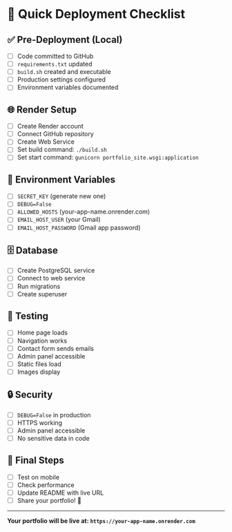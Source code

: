 # 🚀 **Quick Deployment Checklist**

## **✅ Pre-Deployment (Local)**
- [ ] Code committed to GitHub
- [ ] `requirements.txt` updated
- [ ] `build.sh` created and executable
- [ ] Production settings configured
- [ ] Environment variables documented

## **🌐 Render Setup**
- [ ] Create Render account
- [ ] Connect GitHub repository
- [ ] Create Web Service
- [ ] Set build command: `./build.sh`
- [ ] Set start command: `gunicorn portfolio_site.wsgi:application`

## **🔑 Environment Variables**
- [ ] `SECRET_KEY` (generate new one)
- [ ] `DEBUG=False`
- [ ] `ALLOWED_HOSTS` (your-app-name.onrender.com)
- [ ] `EMAIL_HOST_USER` (your Gmail)
- [ ] `EMAIL_HOST_PASSWORD` (Gmail app password)

## **🗄️ Database**
- [ ] Create PostgreSQL service
- [ ] Connect to web service
- [ ] Run migrations
- [ ] Create superuser

## **🧪 Testing**
- [ ] Home page loads
- [ ] Navigation works
- [ ] Contact form sends emails
- [ ] Admin panel accessible
- [ ] Static files load
- [ ] Images display

## **🔒 Security**
- [ ] `DEBUG=False` in production
- [ ] HTTPS working
- [ ] Admin panel accessible
- [ ] No sensitive data in code

## **📱 Final Steps**
- [ ] Test on mobile
- [ ] Check performance
- [ ] Update README with live URL
- [ ] Share your portfolio! 🎉

---

**Your portfolio will be live at: `https://your-app-name.onrender.com`**

